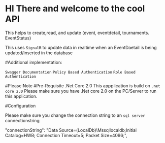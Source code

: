 # HI There and welcome to the cool API

This helps to create,read, and update (event, eventdetail, tournaments. EventStatus)

This uses `SignalR` to update data in realtime when an EventDaetail is being updated/inserted in the database

#Additional implementation:

`Swagger Documentation`
`Policy Based Authentication`
`Role Based Authentication`

#Please Note 
#Pre-Requisite
.Net Core 2.0
This appplication is build on `.net core 2.0` Please make sure you have .Net core 2.0 on the PC/Server to run this application.

#Configuration

Please make sure you change the connection string to an `sql server` connectionstring

"connectionString": "Data Source=(LocalDb)\\Mssqllocaldb;Initial Catalog=HWB; Connection Timeout=5; Packet Size=4096;",